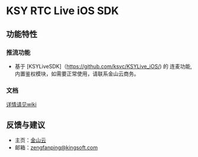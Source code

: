 # KSY RTC Live iOS SDK
## 功能特性
### 推流功能
* 基于 [KSYLiveSDK]（https://github.com/ksvc/KSYLive_iOS/) 的 连麦功能,内置鉴权模块，如需要正常使用，请联系金山云商务。

### 文档
[详情请见wiki](https://github.com/ksvc/KSYLive_iOS/wiki/rtc)


## 反馈与建议
* 主页：[金山云](http://www.ksyun.com/)
* 邮箱：<zengfanping@kingsoft.com>
